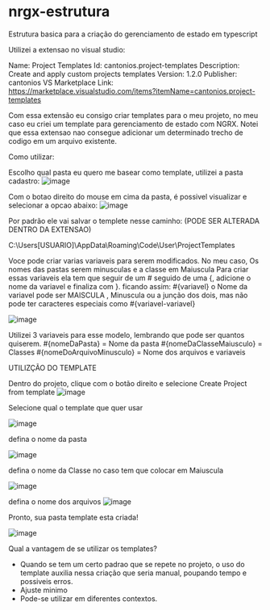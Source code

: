 # nrgx-estrutura
Estrutura basica para a criação do gerenciamento de estado em typescript

Utilizei a extensao no visual studio:

Name: Project Templates
Id: cantonios.project-templates
Description: Create and apply custom projects templates
Version: 1.2.0
Publisher: cantonios
VS Marketplace Link: https://marketplace.visualstudio.com/items?itemName=cantonios.project-templates

Com essa extensão eu consigo criar templates para o meu projeto, no meu caso eu criei um template para gerenciamento de estado com NGRX. Notei que essa extensao nao consegue adicionar um determinado trecho de codigo em um arquivo existente.

Como utilizar: 

Escolho qual pasta eu quero me basear como template, utilizei a pasta cadastro:
![image](https://github.com/crysleiferreira/nrgx-estrutura/assets/39660331/53575262-38b2-4eec-9a68-6c5c83214081)

Com o botao direito do mouse em cima da pasta, é possivel visualizar e selecionar a opcao abaixo:
![image](https://github.com/crysleiferreira/nrgx-estrutura/assets/39660331/895395b6-5a07-4a06-aa63-254bd4cb7aa0)

Por padrão ele vai salvar o templete nesse caminho: (PODE SER ALTERADA DENTRO DA EXTENSAO)

C:\Users\[USUARIO]\AppData\Roaming\Code\User\ProjectTemplates

Voce pode criar varias variaveis para serem modificados. No meu caso, Os nomes das pastas serem minusculas e a classe em Maiuscula
Para criar essas variaveis ela tem que seguir de um # seguido de uma {, adicione o nome da variavel e finaliza com }. ficando assim:  #{variavel}
o Nome da variavel pode ser MAISCULA , Minuscula ou a junção dos dois, mas não pode ter caracteres especiais como #{variavel-variavel}

![image](https://github.com/crysleiferreira/nrgx-estrutura/assets/39660331/73ec9e5a-1d16-4cf0-9eb3-8b2f1f7b9058)

Utilizei 3 variaveis para esse modelo, lembrando que pode ser quantos quiserem.
#{nomeDaPasta}  = Nome da pasta
#{nomeDaClasseMaiusculo} = Classes
#{nomeDoArquivoMinusculo} = Nome dos arquivos e variaveis


UTILIZÇÃO DO TEMPLATE

Dentro do projeto, clique com o botão direito e selecione Create Project from template
![image](https://github.com/crysleiferreira/nrgx-estrutura/assets/39660331/729ebeed-8e75-4bbd-96d2-2f4483ccfcc1)

Selecione qual o template que quer usar

![image](https://github.com/crysleiferreira/nrgx-estrutura/assets/39660331/30c414c5-d898-4c77-b8fd-0cbb7ebb42c5)

defina o nome da pasta

![image](https://github.com/crysleiferreira/nrgx-estrutura/assets/39660331/cc29f15f-6107-41fc-bdd9-dc0ed430ef68)

defina o nome da Classe no caso tem que colocar em Maiuscula

![image](https://github.com/crysleiferreira/nrgx-estrutura/assets/39660331/48cdba7b-373b-498e-a73e-1a6ea97b47eb)


defina o nome dos arquivos
![image](https://github.com/crysleiferreira/nrgx-estrutura/assets/39660331/960967f6-1e13-4a20-b77c-561b5e660d32)

Pronto, sua pasta template esta criada!

![image](https://github.com/crysleiferreira/nrgx-estrutura/assets/39660331/bdfedf79-7d8f-427e-8800-979d44afca7e)


Qual a vantagem de se utilizar os templates? 
- Quando se tem um certo padrao que se repete no projeto, o uso do template auxilia nessa criação que seria manual, poupando tempo e possiveis erros.
- Ajuste minimo
- Pode-se utilizar em diferentes contextos.
